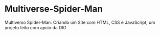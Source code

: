 # Multiverse-Spider-Man
 Multiverso Spider-Man: Criando um Site com HTML, CSS e JavaScript, um projeto feito com apoio da DIO
